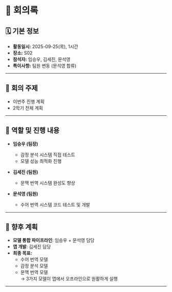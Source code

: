# 📑 회의록

## 🗓 기본 정보
- **활동일시:** 2025-09-25(목), 1시간
- **장소:** S02
- **참석자:** 임승우, 김세진, 문석영
- **특이사항:** 팀원 변동 (문석영 합류)

---

## 💬 회의 주제
- 이번주 진행 계획
- 2학기 전체 계획

---

## 👥 역할 및 진행 내용
- **임승우 (팀장)**
  - 감정 분석 시스템 직접 테스트
  - 모델 성능 최적화 진행

- **김세진 (팀원)**
  - 문맥 번역 시스템 완성도 향상

- **문석영 (팀원)**
  - 수어 번역 시스템 코드 테스트 및 개발

---

## 🔮 향후 계획
- **모델 통합 파이프라인**: 임승우 + 문석영 담당
- **앱 개발**: 김세진 담당
- **최종 목표:**  
  - 수어 번역 모델  
  - 감정 분석 모델  
  - 문맥 번역 모델  
    → 3가지 모델이 앱에서 오프라인으로 원활하게 실행

---
